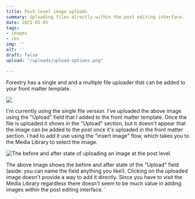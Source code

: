 ```yaml
---
title: Post-level image uploads
summary: Uploading files directly within the post editing interface.
date: 2021-05-05
tags:
- images
- cms
img: ''
alt: ''
draft: false
upload: "/uploads/upload-options.png"

---
```

Forestry has a single and and a multiple file uploader that can be added to your front matter template. 

![](/uploads/upload-options.png)

I'm currently using the single file version. I've uploaded the above image using the "Upload" field that I added to the front matter template. Once the file is uploaded it shows in the "Upload" section, but it doesn't appear that the image can be added to the post once it's uploaded in the front matter section. I had to add it use using the "insert image" flow, which takes you to the Media Library to select the image. 

![The before and after state of uploading an image at the post level.](/uploads/upload-before-after.png)

The above image shows the before and after state of the "Upload" field (aside: you can name the field anything you like!). Clicking on the uploaded image doesn't provide a way to add it directly. Since you have to visit the Media Library regardless there doesn't seem to be much value in adding images within the post editing interface.¨